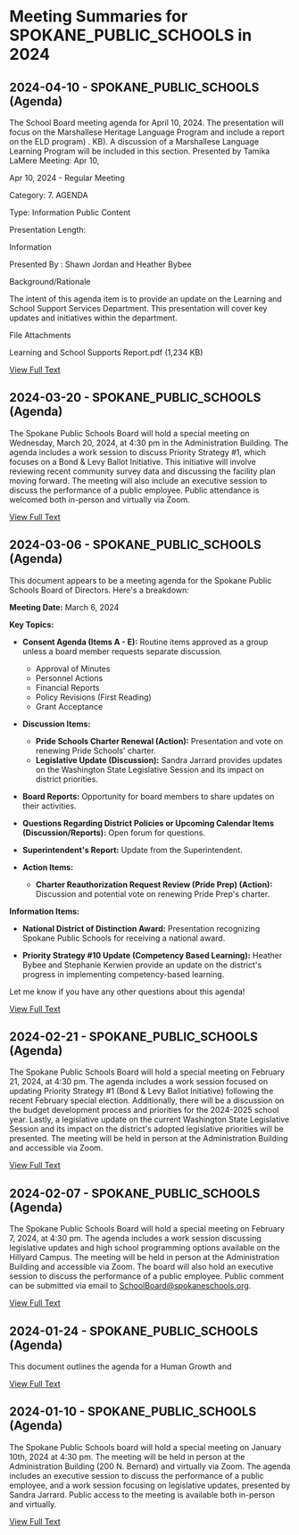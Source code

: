 # Meeting Summaries for SPOKANE_PUBLIC_SCHOOLS in 2024

## 2024-04-10 - SPOKANE_PUBLIC_SCHOOLS (Agenda)

The School Board meeting agenda for April 10, 2024.  The presentation will focus on the Marshallese Heritage Language Program and include a report on the ELD program) .  KB). A discussion of a Marshallese Language Learning Program will be included in this section. Presented by Tamika LaMere
Meeting: Apr 10, 

Apr 10, 2024 - Regular Meeting

Category: 7. AGENDA


Type: Information
Public Content

Presentation Length:

Information

Presented By : Shawn Jordan and Heather Bybee

Background/Rationale

The intent of this agenda item is to provide an update on the Learning and School Support Services Department. This presentation will cover key updates and initiatives within the department.



File Attachments

Learning and School Supports Report.pdf (1,234 KB)

[View Full Text](https://raw.githubusercontent.com/VoronoiPerspectives/WashingtonStateSchoolBoardExplorer/refs/heads/main/data/countries/usa/states/wa/counties/spokane/school_boards/spokane_public_schools/2024/2024-04-10-agenda.txt)

## 2024-03-20 - SPOKANE_PUBLIC_SCHOOLS (Agenda)

The Spokane Public Schools Board will hold a special meeting on Wednesday, March 20, 2024, at 4:30 pm in the Administration Building.  The agenda includes a work session to discuss Priority Strategy #1, which focuses on a Bond & Levy Ballot Initiative. This initiative will involve reviewing recent community survey data and discussing the facility plan moving forward. The meeting will also include an executive session to discuss the performance of a public employee.  Public attendance is welcomed both in-person and virtually via Zoom.

[View Full Text](https://raw.githubusercontent.com/VoronoiPerspectives/WashingtonStateSchoolBoardExplorer/refs/heads/main/data/countries/usa/states/wa/counties/spokane/school_boards/spokane_public_schools/2024/2024-03-20-agenda.txt)

## 2024-03-06 - SPOKANE_PUBLIC_SCHOOLS (Agenda)

This document appears to be a meeting agenda for the Spokane Public Schools Board of Directors. Here's a breakdown:

**Meeting Date:** March 6, 2024

**Key Topics:**

* **Consent Agenda (Items A - E):** Routine items approved as a group unless a board member requests separate discussion.
    *  Approval of Minutes
    *  Personnel Actions
    *  Financial Reports
    *  Policy Revisions (First Reading)
    *  Grant Acceptance

* **Discussion Items:**
    * **Pride Schools Charter Renewal (Action):** Presentation and vote on renewing Pride Schools' charter.
    * **Legislative Update (Discussion):** Sandra Jarrard provides updates on the Washington State Legislative Session and its impact on district priorities.
* **Board Reports:** Opportunity for board members to share updates on their activities.

* **Questions Regarding District Policies or Upcoming Calendar Items (Discussion/Reports):** Open forum for questions.

* **Superintendent's Report:**  Update from the Superintendent.

* **Action Items:**
    * **Charter Reauthorization Request Review (Pride Prep) (Action):** Discussion and potential vote on renewing Pride Prep's charter.

**Information Items:**
* **National District of Distinction Award:** Presentation recognizing Spokane Public Schools for receiving a national award.

* **Priority Strategy #10 Update (Competency Based Learning):**  Heather Bybee and Stephanie Kerwien provide an update on the district's progress in implementing competency-based learning.



Let me know if you have any other questions about this agenda!

[View Full Text](https://raw.githubusercontent.com/VoronoiPerspectives/WashingtonStateSchoolBoardExplorer/refs/heads/main/data/countries/usa/states/wa/counties/spokane/school_boards/spokane_public_schools/2024/2024-03-06-agenda.txt)

## 2024-02-21 - SPOKANE_PUBLIC_SCHOOLS (Agenda)

The Spokane Public Schools Board will hold a special meeting on February 21, 2024, at 4:30 pm.  The agenda includes a work session focused on updating Priority Strategy #1 (Bond & Levy Ballot Initiative) following the recent February special election. Additionally, there will be a discussion on the budget development process and priorities for the 2024-2025 school year. Lastly, a legislative update on the current Washington State Legislative Session and its impact on the district's adopted legislative priorities will be presented. The meeting will be held in person at the Administration Building and accessible via Zoom.

[View Full Text](https://raw.githubusercontent.com/VoronoiPerspectives/WashingtonStateSchoolBoardExplorer/refs/heads/main/data/countries/usa/states/wa/counties/spokane/school_boards/spokane_public_schools/2024/2024-02-21-agenda.txt)

## 2024-02-07 - SPOKANE_PUBLIC_SCHOOLS (Agenda)

The Spokane Public Schools Board will hold a special meeting on February 7, 2024, at 4:30 pm.  The agenda includes a work session discussing legislative updates and high school programming options available on the Hillyard Campus.  The meeting will be held in person at the Administration Building and accessible via Zoom. The board will also hold an executive session to discuss the performance of a public employee. Public comment can be submitted via email to SchoolBoard@spokaneschools.org.

[View Full Text](https://raw.githubusercontent.com/VoronoiPerspectives/WashingtonStateSchoolBoardExplorer/refs/heads/main/data/countries/usa/states/wa/counties/spokane/school_boards/spokane_public_schools/2024/2024-02-07-agenda.txt)

## 2024-01-24 - SPOKANE_PUBLIC_SCHOOLS (Agenda)

This document outlines the agenda for a Human Growth and

[View Full Text](https://raw.githubusercontent.com/VoronoiPerspectives/WashingtonStateSchoolBoardExplorer/refs/heads/main/data/countries/usa/states/wa/counties/spokane/school_boards/spokane_public_schools/2024/2024-01-24-agenda.txt)

## 2024-01-10 - SPOKANE_PUBLIC_SCHOOLS (Agenda)

The Spokane Public Schools board will hold a special meeting on January 10th, 2024 at 4:30 pm.  The meeting will be held in person at the Administration Building (200 N. Bernard) and virtually via Zoom. The agenda includes an executive session to discuss the performance of a public employee, and a work session focusing on legislative updates, presented by Sandra Jarrard. Public access to the meeting is available both in-person and virtually.

[View Full Text](https://raw.githubusercontent.com/VoronoiPerspectives/WashingtonStateSchoolBoardExplorer/refs/heads/main/data/countries/usa/states/wa/counties/spokane/school_boards/spokane_public_schools/2024/2024-01-10-agenda.txt)


